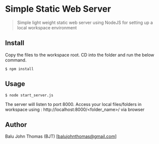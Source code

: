 # Simple Static Web Server

> Simple light weight static web server using NodeJS for setting up a local workspace environment


## Install

Copy the files to the workspace root. CD into the folder and run the below command.

```
$ npm install
```


## Usage

```
$ node start_server.js
```
The server will listen to port 8000. Access your local files/folders in workspace using : http://localhost:8000/<folder_name>/ via browser


## Author

Balu John Thomas (BJT) [balujohnthomas@gmail.com]
